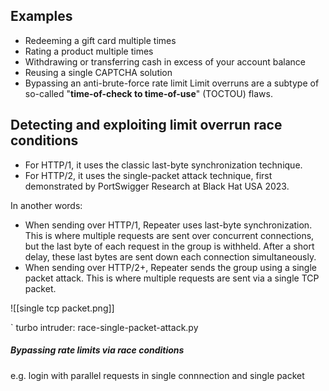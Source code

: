 ## Examples
* Redeeming a gift card multiple times
* Rating a product multiple times
* Withdrawing or transferring cash in excess of your account balance
* Reusing a single CAPTCHA solution
* Bypassing an anti-brute-force rate limit
Limit overruns are a subtype of so-called "**time-of-check to time-of-use**" (TOCTOU) flaws. 

## Detecting and exploiting limit overrun race conditions 
* For HTTP/1, it uses the classic last-byte synchronization technique.
* For HTTP/2, it uses the single-packet attack technique, first demonstrated by PortSwigger Research at Black Hat USA 2023.

In another words:
* When sending over HTTP/1, Repeater uses last-byte synchronization. This is where multiple requests are sent over concurrent connections, but the last byte of each request in the group is withheld. After a short delay, these last bytes are sent down each connection simultaneously.
* When sending over HTTP/2+, Repeater sends the group using a single packet attack. This is where multiple requests are sent via a single TCP packet.

![[single tcp packet.png]]

`
turbo intruder:
race-single-packet-attack.py

##### Bypassing rate limits via race conditions
e.g. login with parallel requests in single connnection  and single packet
